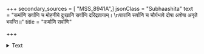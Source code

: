 +++
secondary_sources = [ "MSS_8941A",]
jsonClass = "Subhaashita"
text = "कर्माणि सर्वाणि च मोहनीये दुःखानि सर्वाणि दरिद्रतायाम्।  \nपापानि सर्वाणि च चौर्यभावे दोषा अशेषा अनृते भवन्ति॥"
title = "कर्माणि सर्वाणि"

+++

<details><summary>Text</summary>

कर्माणि सर्वाणि च मोहनीये दुःखानि सर्वाणि दरिद्रतायाम्।  
पापानि सर्वाणि च चौर्यभावे दोषा अशेषा अनृते भवन्ति॥
</details>
